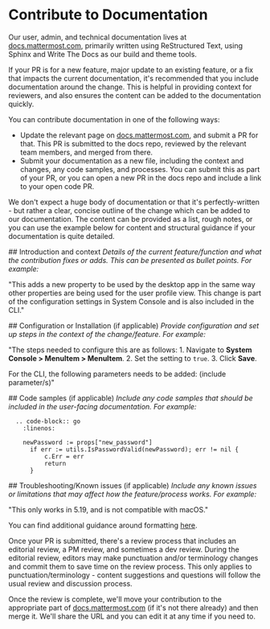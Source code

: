 # Contribute to Documentation

Our user, admin, and technical documentation lives at [docs.mattermost.com](https://docs.mattermost.com), primarily written using ReStructured Text, using Sphinx and Write The Docs as our build and theme tools.

If your PR is for a new feature, major update to an existing feature, or a fix that impacts the current documentation, it's recommended that you include documentation around the change. This is helpful in providing context for reviewers, and also ensures the content can be added to the documentation quickly.

You can contribute documentation in one of the following ways:

* Update the relevant page on [docs.mattermost.com](https://docs.mattermost.com), and submit a PR for that. This PR is submitted to the docs repo, reviewed by the relevant team members, and merged from there.
* Submit your documentation as a new file, including the context and changes, any code samples, and processes. You can submit this as part of your PR, or you can open a new PR in the docs repo and include a link to your open code PR.

We don't expect a huge body of documentation or that it's perfectly-written - but rather a clear, concise outline of the change which can be added to our documentation. The content can be provided as a list, rough notes, or you can use the example below for content and structural guidance if your documentation is quite detailed.

\#\# Introduction and context _Details of the current feature/function and what the contribution fixes or adds. This can be presented as bullet points. For example:_

"This adds a new property to be used by the desktop app in the same way other properties are being used for the user profile view. This change is part of the configuration settings in System Console and is also included in the CLI."

\#\# Configuration or Installation \(if applicable\) _Provide configuration and set up steps in the context of the change/feature. For example:_

"The steps needed to configure this are as follows: 1. Navigate to **System Console &gt; MenuItem &gt; MenuItem**. 2. Set the setting to `true`. 3. Click **Save**.

For the CLI, the following parameters needs to be added: \(include parameter/s\)"

\#\# Code samples \(if applicable\) _Include any code samples that should be included in the user-facing documentation. For example:_

```text
  .. code-block:: go
    :linenos:

    newPassword := props["new_password"]
      if err := utils.IsPasswordValid(newPassword); err != nil {
          c.Err = err
          return
      }
```

\#\# Troubleshooting/Known issues \(if applicable\) _Include any known issues or limitations that may affect how the feature/process works. For example:_

"This only works in 5.19, and is not compatible with macOS."

You can find additional guidance around formatting [here](https://handbook.mattermost.com/operations/operations/company-processes/publishing/publishing-guidelines/voice-tone-and-writing-style-guidelines/documentation-style-guide#using-restructuredtext-markup-rst).

Once your PR is submitted, there's a review process that includes an editorial review, a PM review, and sometimes a dev review. During the editorial review, editors may make punctuation and/or terminology changes and commit them to save time on the review process. This only applies to punctuation/terminology - content suggestions and questions will follow the usual review and discussion process.

Once the review is complete, we'll move your contribution to the appropriate part of [docs.mattermost.com](https://docs.mattermost.com) \(if it's not there already\) and then merge it. We'll share the URL and you can edit it at any time if you need to.

